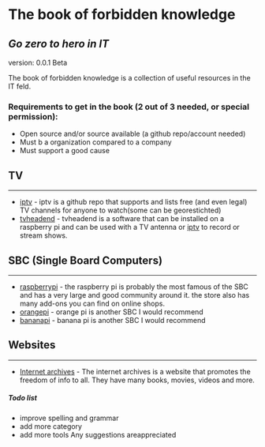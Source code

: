 # The book of forbidden knowledge
## _Go zero to hero in IT_
version: 0.0.1 Beta

The book of forbidden knowledge is a collection of useful resources in the IT feld. 

### Requirements to get in the book (2 out of 3 needed, or special permission):
- Open source and/or source available  (a github repo/account needed)
- Must b a organization compared to a company
- Must support a good cause



## TV
-----
- [iptv] - iptv is a github repo that supports and lists free (and even legal) TV channels for anyone to watch(some can be georestichted)
- [tvheadend] - tvheadend is a software that can be installed on a raspberry pi and can be used with a TV antenna or [iptv] to record or stream shows.



## SBC (Single Board Computers)
------------------------------
- [raspberrypi] - the raspberry pi is probably the most famous of the SBC and has a very large and good community around it. the store also has many add-ons you can find on online shops.
- [orangepi] - orange pi is another SBC I would recommend
- [bananapi] - banana pi is another SBC I would recommend



## Websites
------------
- [Internet archives] - The internet archives is a website that promotes the freedom of info to all. They have many books, movies, videos and more.



##### Todo list
- improve spelling and grammar
- add more category
- add more tools
Any suggestions areappreciated 

[//]:#
   [Internet archives]: <https://archive.org/>
   [iptv]: <https://github.com/iptv-org/iptv>
   [tvheadend]: <https://github.com/tvheadend/tvheadend>
   [raspberrypi]: <https://www.raspberrypi.com/products/>
   [orangepi]: <http://www.orangepi.org/>
   [bananapi]: <https://www.banana-pi.org/>
